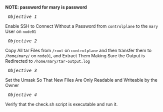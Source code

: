 **NOTE: password for mary is password**

*_<pre> Objective 1 </pre>_*
Enable SSH to Connect Without a Password from `controlplane` to the `mary` User on `node01`

*_<pre> Objective 2 </pre>_*
Copy All tar Files from `/root` on `controlplane` and then transfer them to `/home/mary/` on `node01`, and Extract Them Making Sure the Output is Redirected to `/home/mary/tar-output.log` 


*_<pre> Objective 3 </pre>_*
Set the Umask So That New Files Are Only Readable and Writeable by the Owner

*_<pre> Objective 4 </pre>_*
Verify that the check.sh script is executable and run it. 
